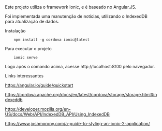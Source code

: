 Este projeto utiliza o framework Ionic, e é baseado no Angular.JS.

Foi implementada uma manutenção de notícias, utilizando o IndexedDB para atualização de dados.

Instalação

        npm install -g cordova ionic@latest

Para executar o projeto

        ionic serve

Logo após o comando acima, acesse http://localhost:8100 pelo navegador.

Links interessantes

https://angular.io/guide/quickstart

https://cordova.apache.org/docs/en/latest/cordova/storage/storage.html#indexeddb

https://developer.mozilla.org/en-US/docs/Web/API/IndexedDB_API/Using_IndexedDB

https://www.joshmorony.com/a-guide-to-styling-an-ionic-2-application/

